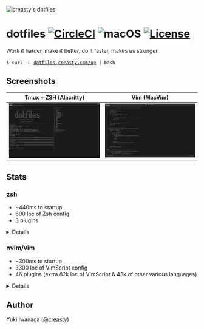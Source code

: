 ![creasty's dotfiles](https://user-images.githubusercontent.com/1695538/117818019-254abb00-b2a3-11eb-8676-5cd1415ce2b5.png)

dotfiles [![CircleCI](https://circleci.com/gh/creasty/dotfiles.svg?style=svg)](https://circleci.com/gh/creasty/dotfiles) ![macOS](https://img.shields.io/badge/platform-macOS-lightgray.svg) [![License](https://img.shields.io/github/license/creasty/dotfiles.svg)](./LICENSE.txt)
========

Work it harder, make it better, do it faster, makes us stronger.

<pre><code>$ curl -L <a href="http://dotfiles.creasty.com/up">dotfiles.creasty.com/up</a> | bash</code></pre>

Screenshots
-----------

| Tmux + ZSH (Alacritty) | Vim (MacVim) |
|---|---|
| ![](./docs/images/screenshots/tmux.png) | ![](./docs/images/screenshots/vim.png) |

Stats
-----

### zsh

- ~440ms to startup
- 600 loc of Zsh config
- 3 plugins

<details>

```sh-session
$ repeat 5 time zsh -i -c exit
zsh -i -c exit  0.22s user 0.22s system 98% cpu 0.446 total
zsh -i -c exit  0.21s user 0.21s system 98% cpu 0.429 total
zsh -i -c exit  0.21s user 0.21s system 98% cpu 0.430 total
zsh -i -c exit  0.21s user 0.22s system 98% cpu 0.436 total
zsh -i -c exit  0.23s user 0.22s system 98% cpu 0.459 total
```

```sh-session
$ cloc --exclude-dir=plugins shell/zsh
       6 text files.
       6 unique files.
       4 files ignored.

github.com/AlDanial/cloc v 1.84  T=0.02 s (251.6 files/s, 49440.2 lines/s)
-------------------------------------------------------------------------------
Language                     files          blank        comment           code
-------------------------------------------------------------------------------
zsh                              4            127             92            567
-------------------------------------------------------------------------------
SUM:                             4            127             92            567
-------------------------------------------------------------------------------
```

```sh-session
$ ls shell/zsh/plugins | wc -l
       3
```

</details>

### nvim/vim

- ~300ms to startup
- 3300 loc of VimScript config
- 46 plugins (extra 82k loc of VimScript & 43k of other various languages)

<details>

```sh-session
$ repeat 5 time nvim -c quit
nvim -c quit  0.30s user 0.05s system 114% cpu 0.314 total
nvim -c quit  0.29s user 0.05s system 114% cpu 0.297 total
nvim -c quit  0.29s user 0.05s system 114% cpu 0.299 total
nvim -c quit  0.30s user 0.05s system 115% cpu 0.311 total
nvim -c quit  0.29s user 0.05s system 114% cpu 0.299 total
```

```sh-session
$ cloc --exclude-dir=dein vim
     146 text files.
     141 unique files.
      57 files ignored.

github.com/AlDanial/cloc v 1.84  T=0.05 s (1906.0 files/s, 119066.7 lines/s)
--------------------------------------------------------------------------------
Language                      files          blank        comment           code
--------------------------------------------------------------------------------
vim script                       66            764            671           3382
JSON                              1              8              0            257
Python                            2             36              2            192
TOML                              2             44             17            152
Ruby                              8             17              0            113
C                                 2             14              6             59
Go                                2             11              0             29
C/C++ Header                      1              3              0             12
HTML                              1              0              0             10
make                              1              4              0              9
GraphQL                           3              0              0              9
Java                              1              1              3              8
C++                               1              2              5              7
Markdown                          1              3              0              7
Bourne Again Shell                1              3              0              7
TypeScript                        1              1              0              4
--------------------------------------------------------------------------------
SUM:                             94            911            704           4257
--------------------------------------------------------------------------------
```

```sh-session
$ ag '^\[\[plugins' vim/dein.toml vim/dein_lazy.toml | wc -l
      46
```

</details>

Author
------

Yuki Iwanaga ([@creasty](https://github.com/creasty))
